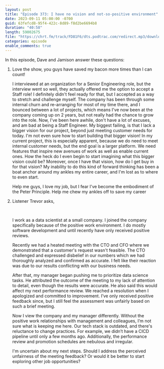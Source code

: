 ```yaml
---
layout: post
title: "Episode 373: I have no vision and not-so-positive environment"
date: 2023-09-11 05:00:00 -0700
guid: 63fefcd8-95f4-422c-8d89-f8d2be6694b8
duration: "40:58"
length: 59002675
file: "https://chrt.fm/track/FD81F6/dts.podtrac.com/redirect.mp3/download.softskills.audio/sse-373.mp3"
categories: episode
enable_comments: true
---
```


In this episode, Dave and Jamison answer these questions:

1. Love the show, you guys have saved my bacon more times than I can count!
   
   I interviewed at an organization for a Senior Engineering role, but the interview went so well, they actually offered me the option to accept a Staff role! I definitely didn't feel ready for that, but I accepted as a way to stretch and challenge myself. The company has been through some internal churn and re-arranging for most of my time there, and I bounced between a lot of projects, which means I've now been at the company coming up on 2 years, but not really had the chance to grow into the role. Now, I've been here awhile, don't have a lot of excuses, and am bad at being a Staff Engineer. My biggest failing, is that I lack a bigger vision for our project, beyond just meeting customer needs for today. I'm not even sure how to start building that bigger vision! In my current project, this is especially apparent, because we do need to meet internal customer needs, but the end goal is a larger platform. We need features that inspire new avenues of work as well as enable current ones. How the heck do I even begin to start imagining what this bigger vision could be? Moreover, once I have that vision, how do I get buy in for that vision? My inability to do this kind of forward thinking has been a boat anchor around my ankles my entire career, and I'm lost as to where to even start.
   
   Help me guys, I love my job, but I fear I've become the embodiment of the Peter Principle. Help me chew my ankles off to save my career

2. Listener Trevor asks,
   
   ‌
   
   I work as a data scientist at a small company. I joined the company specifically because of the positive work environment. I do mostly software development and until recently have only received positive reviews.
   
   Recently we had a heated meeting with the CTO and CFO where we demonstrated that a customer's request wasn't feasible. The CTO challenged and expressed disbelief in our numbers which we had thoroughly analyzed and confirmed as accurate. I felt like their reaction was due to our results conflicting with our business needs.
   
   After that, my manager began pushing me to prioritize data science tasks. He attributed the outcome of the meeting to my lack of attention to detail, even though the results were accurate. He also said this would affect my next performance review. We reached a resolution when I apologized and committed to improvement. I’ve only received positive feedback since, but I still feel the assessment was unfairly based on such a brief meeting.
   
   Now I view the company and my manager differently. Without the positive work relationships with management and colleagues, I’m not sure what is keeping me here. Our tech stack is outdated, and there's reluctance to change practices. For example, we didn’t have a CICD pipeline until only a few months ago. Additionally, the performance review and promotion schedules are nebulous and irregular.
   
   I'm uncertain about my next steps. Should I address the perceived unfairness of the meeting feedback? Or would it be better to start exploring other job opportunities?
